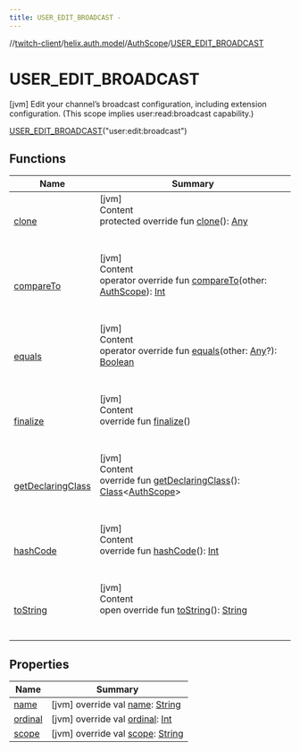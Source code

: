 ```yaml
---
title: USER_EDIT_BROADCAST -
---
```

//[twitch-client](../../../index.md)/[helix.auth.model](../../index.md)/[AuthScope](../index.md)/[USER_EDIT_BROADCAST](index.md)



# USER_EDIT_BROADCAST  
 [jvm] Edit your channel’s broadcast configuration, including extension configuration. (This scope implies user:read:broadcast capability.)  
  
[USER_EDIT_BROADCAST](index.md)("user:edit:broadcast")  
  
   


## Functions  
  
|  Name|  Summary| 
|---|---|
| [clone](https://kotlinlang.org/api/latest/jvm/stdlib/kotlin/-enum/clone.html)| [jvm]  <br>Content  <br>protected override fun [clone](https://kotlinlang.org/api/latest/jvm/stdlib/kotlin/-enum/clone.html)(): [Any](https://kotlinlang.org/api/latest/jvm/stdlib/kotlin/-any/index.html)  <br><br><br>
| [compareTo](https://kotlinlang.org/api/latest/jvm/stdlib/kotlin/-enum/compare-to.html)| [jvm]  <br>Content  <br>operator override fun [compareTo](https://kotlinlang.org/api/latest/jvm/stdlib/kotlin/-enum/compare-to.html)(other: [AuthScope](../index.md)): [Int](https://kotlinlang.org/api/latest/jvm/stdlib/kotlin/-int/index.html)  <br><br><br>
| [equals](https://kotlinlang.org/api/latest/jvm/stdlib/kotlin/-enum/equals.html)| [jvm]  <br>Content  <br>operator override fun [equals](https://kotlinlang.org/api/latest/jvm/stdlib/kotlin/-enum/equals.html)(other: [Any](https://kotlinlang.org/api/latest/jvm/stdlib/kotlin/-any/index.html)?): [Boolean](https://kotlinlang.org/api/latest/jvm/stdlib/kotlin/-boolean/index.html)  <br><br><br>
| [finalize](https://kotlinlang.org/api/latest/jvm/stdlib/kotlin/-enum/finalize.html)| [jvm]  <br>Content  <br>override fun [finalize](https://kotlinlang.org/api/latest/jvm/stdlib/kotlin/-enum/finalize.html)()  <br><br><br>
| [getDeclaringClass](https://kotlinlang.org/api/latest/jvm/stdlib/kotlin/-enum/get-declaring-class.html)| [jvm]  <br>Content  <br>override fun [getDeclaringClass](https://kotlinlang.org/api/latest/jvm/stdlib/kotlin/-enum/get-declaring-class.html)(): [Class](https://docs.oracle.com/javase/8/docs/api/java/lang/Class.html)<[AuthScope](../index.md)>  <br><br><br>
| [hashCode](https://kotlinlang.org/api/latest/jvm/stdlib/kotlin/-enum/hash-code.html)| [jvm]  <br>Content  <br>override fun [hashCode](https://kotlinlang.org/api/latest/jvm/stdlib/kotlin/-enum/hash-code.html)(): [Int](https://kotlinlang.org/api/latest/jvm/stdlib/kotlin/-int/index.html)  <br><br><br>
| [toString](https://kotlinlang.org/api/latest/jvm/stdlib/kotlin/-enum/to-string.html)| [jvm]  <br>Content  <br>open override fun [toString](https://kotlinlang.org/api/latest/jvm/stdlib/kotlin/-enum/to-string.html)(): [String](https://kotlinlang.org/api/latest/jvm/stdlib/kotlin/-string/index.html)  <br><br><br>


## Properties  
  
|  Name|  Summary| 
|---|---|
| [name](index.md#helix.auth.model/AuthScope.USER_EDIT_BROADCAST/name/#/PointingToDeclaration/)|  [jvm] override val [name](index.md#helix.auth.model/AuthScope.USER_EDIT_BROADCAST/name/#/PointingToDeclaration/): [String](https://kotlinlang.org/api/latest/jvm/stdlib/kotlin/-string/index.html)   <br>
| [ordinal](index.md#helix.auth.model/AuthScope.USER_EDIT_BROADCAST/ordinal/#/PointingToDeclaration/)|  [jvm] override val [ordinal](index.md#helix.auth.model/AuthScope.USER_EDIT_BROADCAST/ordinal/#/PointingToDeclaration/): [Int](https://kotlinlang.org/api/latest/jvm/stdlib/kotlin/-int/index.html)   <br>
| [scope](index.md#helix.auth.model/AuthScope.USER_EDIT_BROADCAST/scope/#/PointingToDeclaration/)|  [jvm] override val [scope](index.md#helix.auth.model/AuthScope.USER_EDIT_BROADCAST/scope/#/PointingToDeclaration/): [String](https://kotlinlang.org/api/latest/jvm/stdlib/kotlin/-string/index.html)   <br>

